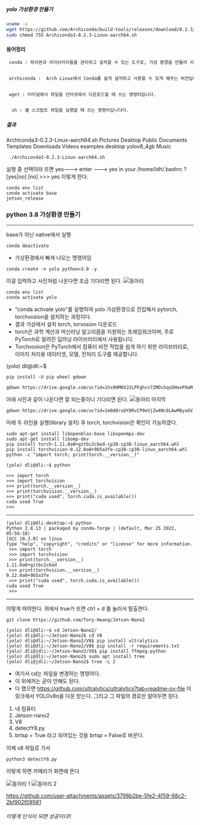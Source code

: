 
##### yolo 가상환경 만들기
``` bash
uname -a
wget https://github.com/Archiconda/build-tools/releases/download/0.2.3/Archiconda3-0.2.3-Linux-aarch64.sh
sudo chmod 755 Archiconda3-0.2.3-Linux-aarch64.sh
````

#### 용어정리 

``` bash
 conda : 파이썬과 라이브러리들을 관리하고 설치할 수 있는 도구로, 가상 환경을 만들어 서로 다른 프로젝트의 패키지 버전을 분리해 관리할 수 있게 해줍니다.


 archiconda :  Arch Linux에서 Conda를 쉽게 설치하고 사용할 수 있게 해주는 버전입니다. Conda로 파이썬 환경을 설정하고 패키지 관리를 할 수 있게 도와줍니다.


 wget : 터미널에서 파일을 인터넷에서 다운로드할 때 쓰는 명령어입니다.


  sh : 쉘 스크립트 파일을 실행할 때 쓰는 명령어입니다다.
```

##### 결과

  Archiconda3-0.2.3-Linux-aarch64.sh Pictures Desktop Public Documents Templates Downloads Videos examples.desktop yolov8_4gb Music

     ./Archiconda3-0.2.3-Linux-aarch64.sh
실행 중 선택이라 뜨면
yes---> enter ---> yes in your /home/ldh/.bashrc ? [yes|no] [no] >>> yes
이렇게 한다.

    conda env list
    conda activate base
    jetson_release 

    
### python 3.8 가상환경 만들기
***
base가 아닌 native에서 실행

    conda deactivate
 - 가상환경에서 빠져 나오는 명령어임
   
 ```
conda create -n yolo python=3.8 -y
```
이걸 입력하고 사진처럼 나온다면 조금 기다리면 된다.
![동아리](https://github.com/user-attachments/assets/80fd8a79-fc4a-4c49-85e0-48595e8c419d)

```
conda env list
conda activate yolo
 ```

 - "conda activate yolo"를 실행하여 yolo 가상환경으로 진입해서 pytorch, torchvosion을 설치하는 과정이다.
 - 결과 가상에서 설치 torch, torvosion 다운로드
 - torch은 과학 계산과 머신러닝 알고리즘을 지원하는 프레임워크이며, 주로 PyTorch로 알려진 딥러닝 라이브러리에서 사용됩니다.
 - Torchvosion은 PyTorch에서 컴퓨터 비전 작업을 쉽게 하기 위한 라이브러리로, 이미지 처리용 데이터셋, 모델, 전처리 도구를 제공합니다.

(yolo) dli@dli:~$
```
pip install -U pip wheel gdown
```
```
gdown https://drive.google.com/uc?id=1hs9HM0XJ2LPFghcn7ZMOs5qu5HexPXwM
```
아래 사진과 같이 나온다면 잘 되는중이니 기다리면 된다.
![동아리 마지막](https://github.com/user-attachments/assets/6732e08c-278f-41ae-9ecb-643492eb3260)

```
gdown https://drive.google.com/uc?id=1m0d8ruUY8RvCP9eVjZw4Nc8LAwM8yuGV
```

아래 두 라인을 실행(library 설치) 후 torch, torchvision은 확인이 가능하였다.

```
sudo apt-get install libopenblas-base libopenmpi-dev
sudo apt-get install libomp-dev
pip install torch-1.11.0a0+gitbc2c6ed-cp38-cp38-linux_aarch64.whl
pip install torchvision-0.12.0a0+9b5a3fe-cp38-cp38-linux_aarch64.whl
python -c "import torch; print(torch.__version__)"
```
```
(yolo) dli@dli:~$ python

>>> import torch
>>> import torchvision
>>> print(torch.__version__)
>>> print(torchvision.__version__)
>>> print("cuda used", torch.cuda.is_available())
cuda used True
>>> 
```
***
```
(yolo) dli@dli-desktop:~$ python
Python 3.8.13 | packaged by conda-forge | (default, Mar 25 2022, 05:56:18) 
[GCC 10.3.0] on linux
Type "help", "copyright", "credits" or "license" for more information.
 >>> import torch
 >>> import torchvision
 >>> print(torch.__version__)
1.11.0a0+gitbc2c6ed
 >>> print(torchvision.__version__)
0.12.0a0+9b5a3fe
 >>> print("cuda used", torch.cuda.is_available())
cuda used True
 >>> 
```
***
이렇게 떠야한다.
위에서 true가 뜨면 ctrl + d 를 눌러서 탈출한다.

```
git clone https://github.com/Tory-Hwang/Jetson-Nano2
```
```
(yolo) dli@dli:~$ cd Jetson-Nano2/
(yolo) dli@dli:~/Jetson-Nano2$ cd V8
(yolo) dli@dli:~/Jetson-Nano2/V8$ pip install ultralytics
(yolo) dli@dli:~/Jetson-Nano2/V8$ pip install -r requirements.txt 
(yolo) dli@jdli:~/Jetson-Nano2/V8$ pip install ffmpeg-python
(yolo) dli@dli:~/Jetson-Nano2$ sudo apt install tree
(yolo) dli@jdli:~/Jetson-Nano2$ tree -L 2
```
 - 여기서 cd는 파일을 변경하는 명령어다.
 - 이 위에꺼는 굳이 안해도 된다.
 - 다 했으면 https://github.com/ultralytics/ultralytics?tab=readme-ov-file 이 링크에서
YOLOv8n을 다운 받는다. 그리고 그 파일의 경로만 알아두면 된다.
1. 내 컴퓨터
2. Jetson-nano2
3. V8
4. detectY8.py
5. brtsp = True 라고 되어있는 것을 brtsp = False로 바꾼다.

이제 v8 파일로 가서
```
python3 detectY8.py
```
이렇게 하면 카메라가 화면에 뜬다

![동아리 1](https://github.com/user-attachments/assets/63ad5727-adac-4814-93ae-dcacae652f4e)
![동아리 2](https://github.com/user-attachments/assets/49545802-35a9-4c4e-a43d-9cdb69e76d0b)


https://github.com/user-attachments/assets/3798b2be-5fe2-4f59-98c2-2bf902f09581

###### 이렇게 인식이 되면 성공이다!!


